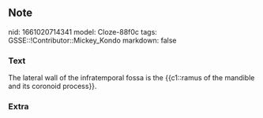 ## Note
nid: 1661020714341
model: Cloze-88f0c
tags: GSSE::!Contributor::Mickey_Kondo
markdown: false

### Text
The lateral wall of the infratemporal fossa is the {{c1::ramus of the mandible and its coronoid process}}.

### Extra

